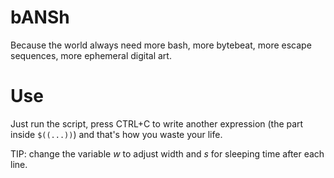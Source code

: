# bANSh

Because the world always need more bash, more bytebeat, more escape sequences, more ephemeral digital art.

# Use

Just run the script, press CTRL+C to write another expression (the part inside `$((...))`) and that's how you waste your life.

TIP: change the variable *w* to adjust width and *s* for sleeping time after each line.
